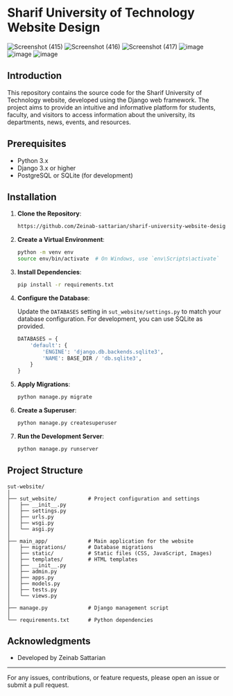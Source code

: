 # Sharif University of Technology Website Design
![Screenshot (415)](https://github.com/user-attachments/assets/9923dd63-adc8-4c0e-bb26-3cf2d03977c7)
![Screenshot (416)](https://github.com/user-attachments/assets/432bd12c-454c-4f44-a6c1-147583a4684f)
![Screenshot (417)](https://github.com/user-attachments/assets/7c9ed96c-e2ff-464a-8655-7f3ed99a28d3)
![image](https://github.com/user-attachments/assets/45a246a4-dd5d-42f4-a7e2-539d717c8ebc)
![image](https://github.com/user-attachments/assets/fa19ab31-3684-42c4-8729-f2877db6ebf2)
![image](https://github.com/user-attachments/assets/6099459a-3abe-4d82-b3e0-06b6698b66bf)



## Introduction

This repository contains the source code for the Sharif University of Technology website, developed using the Django web framework. The project aims to provide an intuitive and informative platform for students, faculty, and visitors to access information about the university, its departments, news, events, and resources.

## Prerequisites

- Python 3.x
- Django 3.x or higher
- PostgreSQL or SQLite (for development)

## Installation

1. **Clone the Repository**:

   ```bash
   https://github.com/Zeinab-sattarian/sharif-university-website-design.git
   ```

2. **Create a Virtual Environment**:

   ```bash
   python -m venv env
   source env/bin/activate  # On Windows, use `env\Scripts\activate`
   ```

3. **Install Dependencies**:

   ```bash
   pip install -r requirements.txt
   ```

4. **Configure the Database**:

   Update the `DATABASES` setting in `sut_website/settings.py` to match your database configuration. For development, you can use SQLite as provided.

   ```python
   DATABASES = {
       'default': {
           'ENGINE': 'django.db.backends.sqlite3',
           'NAME': BASE_DIR / 'db.sqlite3',
       }
   }
   ```

5. **Apply Migrations**:

   ```bash
   python manage.py migrate
   ```

6. **Create a Superuser**:

   ```bash
   python manage.py createsuperuser
   ```

7. **Run the Development Server**:

   ```bash
   python manage.py runserver
   ```



## Project Structure

```
sut-website/
│
├── sut_website/          # Project configuration and settings
│   ├── __init__.py
│   ├── settings.py
│   ├── urls.py
│   ├── wsgi.py
│   └── asgi.py
│
├── main_app/             # Main application for the website
│   ├── migrations/       # Database migrations
│   ├── static/           # Static files (CSS, JavaScript, Images)
│   ├── templates/        # HTML templates
│   ├── __init__.py
│   ├── admin.py
│   ├── apps.py
│   ├── models.py
│   ├── tests.py
│   └── views.py
│
├── manage.py             # Django management script
│
└── requirements.txt      # Python dependencies
```




## Acknowledgments

- Developed by Zeinab Sattarian

---

For any issues, contributions, or feature requests, please open an issue or submit a pull request.
